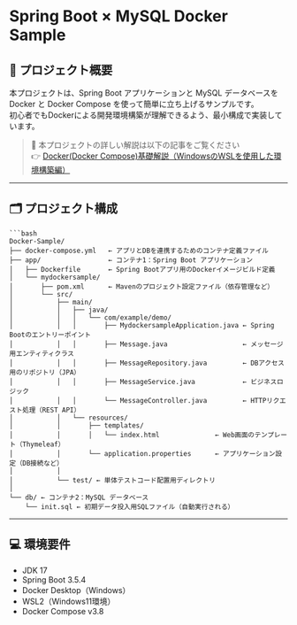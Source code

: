 # Spring Boot × MySQL Docker Sample

## 📌 プロジェクト概要

本プロジェクトは、Spring Boot アプリケーションと MySQL データベースを Docker と Docker Compose を使って簡単に立ち上げるサンプルです。  
初心者でもDockerによる開発環境構築が理解できるよう、最小構成で実装しています。

> 🔗 本プロジェクトの詳しい解説は以下の記事をご覧ください  
> 👉 [Docker(Docker Compose)基礎解説（WindowsのWSLを使用した環境構築編）](https://qiita.com/kawaJ1/items/202c59fa2f4c1b9659fe)

---

## 🗂️ プロジェクト構成

```
```bash
Docker-Sample/
├── docker-compose.yml   ← アプリとDBを連携するためのコンテナ定義ファイル
├── app/                 ← コンテナ1：Spring Boot アプリケーション
│   ├── Dockerfile       ← Spring Bootアプリ用のDockerイメージビルド定義
│   └── mydockersample/
│       ├── pom.xml      ← Mavenのプロジェクト設定ファイル（依存管理など）
│       └── src/
│           ├── main/
│           │   ├── java/
│           │   │   └── com/example/demo/
│           │   │       ├── MydockersampleApplication.java ← Spring Bootのエントリーポイント
│           │   │       ├── Message.java                   ← メッセージ用エンティティクラス
│           │   │       ├── MessageRepository.java         ← DBアクセス用のリポジトリ（JPA）
│           │   │       ├── MessageService.java            ← ビジネスロジック
│           │   │       └── MessageController.java         ← HTTPリクエスト処理（REST API）
│           │   └── resources/
│           │       ├── templates/
│           │       │   └── index.html              ← Web画面のテンプレート（Thymeleaf）
│           │       └── application.properties      ← アプリケーション設定（DB接続など）
│           │
│           └── test/ ← 単体テストコード配置用ディレクトリ
│
└── db/ ← コンテナ2：MySQL データベース
    └── init.sql ← 初期データ投入用SQLファイル（自動実行される）
```

---

## 💻 環境要件

- JDK 17 
- Spring Boot 3.5.4 
- Docker Desktop（Windows）  
- WSL2（Windows11環境）  
- Docker Compose v3.8

